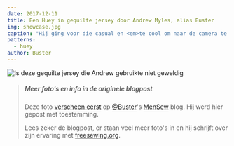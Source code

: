 ```yaml
---
date: 2017-12-11
title: Een Huey in gequilte jersey door Andrew Myles, alias Buster
img: showcase.jpg
caption: "Hij ging voor die casual en <em>te cool om naar de camera te kijken</em> look."
patterns:
  - huey
author: Buster
---
```


![Is deze gequilte jersey die Andrew gebruikte niet geweldig](/img/showcase/quilted-jersey-huey/high_detail.jpg)

> ##### Meer foto's en info in de originele blogpost
> 
> Deze foto [verscheen eerst](https://mensew.wordpress.com/2017/12/10/hugo-hoodie-freesewing-org/) op [@Buster](/users/Buster)'s [MenSew](https://mensew.wordpress.com/) blog. Hij werd hier gepost met toestemming.
> 
> Lees zeker de blogpost, er staan veel meer foto's in en hij schrijft over zijn ervaring met [freesewing.org](/).